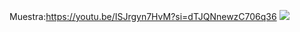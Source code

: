 Muestra:https://youtu.be/ISJrgyn7HvM?si=dTJQNnewzC706q36
[![](https://markdown-videos.deta.dev/youtube/ISJrgyn7HvM)](https://youtu.be/ISJrgyn7HvM?si=dZt8iJo7b0KTi_7p)

